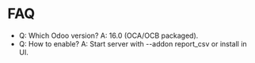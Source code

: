 # FAQ

- Q: Which Odoo version? A: 16.0 (OCA/OCB packaged).
- Q: How to enable? A: Start server with --addon report_csv or install in UI.

